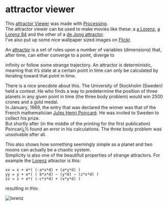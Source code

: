 <!--
  id: 16
  date: 2007-01-07
  modified: 2020-06-18
  slug: attractor
  type: post
  excerpt: This attractor Viewer was made with Processing. An attractor is a set of rules upon a number of variables.
  categories: uncategorized
  tags: 
-->

# attractor viewer

This [attractor Viewer](http://test.sjeiti.com/attractors4/) was made with [Processing](http://www.processing.org/).  
The attractor viewer can be used to make movies like these: a [a Lorenz](http://www.youtube.com/user/sjeiti#p/u/12/DuIVQRvriI8), [a Lorenz 84](http://www.youtube.com/user/sjeiti#p/u/8/a82FJjQPs2Q) and the other of a [de Jong attractor](http://www.youtube.com/user/sjeiti#p/u/13/BCblQTvaWY8).  
I’ve also put up some nice wallpaper sized images on [Flickr](http://www.flickr.com/photos/sjeiti/sets/72157603957488195/).

An [attractor](http://en.wikipedia.org/wiki/Strange_attractor) is a set of rules upon a number of variables (dimensions) that, after time, can either converge to a point, diverge to

infinity or follow some strange trajectory. An attractor is deterministic, meaning that it’s state at a certain point in time can only be calculated by iterating toward that point in time.

There is a nice anecdote about this. The University of Stockholm (Sweden) held a contest. He who finds a way to predetermine the position of three planets in any given point in time (the three body problem) would win 2500 crones and a gold medal.  
In January, 1889, the entry that was declared the winner was that of the French mathematician [Jules Henri Poincaré](http://en.wikipedia.org/wiki/Henri_Poincaré). He was invited to Sweden to collect his prize.  
But shortly after (in the middle of the printing for the first publication) Poincarï¿½ found an error in his calculations. The three body problem was unsolvable after all.

This also shows how something seemingly simple as a planet and two moons can actually be a chaotic system.  
Simplicity is also one of the beautifull properties of strange attractors. For example the [Lorenz](http://en.wikipedia.org/wiki/Lorenz) attractor is this:

```
xx = x + e*( (-a*x*d) + (a*y*d) )  
yy = y + e*( ( b*x*d) – (y*d) – (z*x*d) )  
zz = z + e*( (-c*z*d) + (x*y*d) )
```

resulting in this:

![lorenz](https://res.cloudinary.com/dn1rmdjs5/image/upload/v1566568756/rv/lorenz.jpg)
